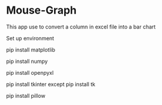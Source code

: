 # Mouse-Graph
This app use to convert a column in excel file into a bar chart

Set up environment

pip install matplotlib

pip install numpy

pip install openpyxl

pip install tkinter
except
pip install tk

pip install pillow

